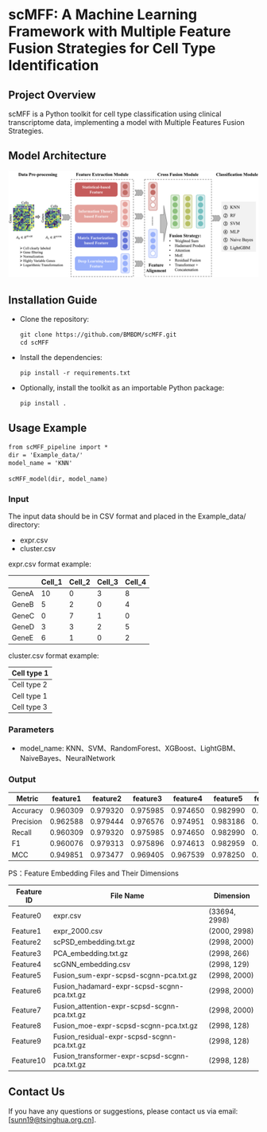 # scMFF: A Machine Learning Framework with Multiple Feature Fusion Strategies for Cell Type Identification 

## Project Overview
scMFF is a Python toolkit for cell type classification using clinical transcriptome data, implementing a model with Multiple Features Fusion Strategies. 

## Model Architecture
![The Model Architecture of scKSFD](https://github.com/BMBDM/scMFF/blob/main/Model.png)

## Installation Guide
- Clone the repository:
  ```
  git clone https://github.com/BMBDM/scMFF.git
  cd scMFF
  ```
- Install the dependencies:
  ```
  pip install -r requirements.txt
  ```
- Optionally, install the toolkit as an importable Python package:
  ```
  pip install .
  ```
  
## Usage Example
  ```
 from scMFF_pipeline import *
dir = 'Example_data/'
model_name = 'KNN'

scMFF_model(dir, model_name)
  ```
### Input
The input data should be in CSV format and placed in the Example_data/ directory:
- expr.csv
- cluster.csv

expr.csv format example:

|             | Cell_1 | Cell_2 | Cell_3 | Cell_4 |
|-------------|--------|--------|--------|--------|
| GeneA       |   10   |   0    |   3    |   8    |
| GeneB       |   5    |   2    |   0    |   4    |
| GeneC       |   0    |   7    |   1    |   0    |
| GeneD       |   3    |   3    |   2    |   5    |
| GeneE       |   6    |   1    |   0    |   2    |

cluster.csv format example:

| Cell type 1       |
|-------------      |
| Cell type 2       |
| Cell type 1       |
| Cell type 3       |


### Parameters
- model_name: KNN、SVM、RandomForest、XGBoost、LightGBM、NaiveBayes、NeuralNetwork

### Output
| Metric    | feature1 | feature2 | feature3 | feature4 | feature5 | feature6 | feature7 | feature8 | feature9 | feature10 |
| --------- | -------- | -------- | -------- | -------- | -------- | -------- | -------- | -------- | -------- | --------- |
| Accuracy  | 0.960309 | 0.979320 | 0.975985 | 0.974650 | 0.982990 | 0.758835 | 0.955302 | 0.980322 | 0.977319 | 0.979654  |
| Precision | 0.962588 | 0.979444 | 0.976576 | 0.974951 | 0.983186 | 0.761053 | 0.956969 | 0.980684 | 0.977808 | 0.979905  |
| Recall    | 0.960309 | 0.979320 | 0.975985 | 0.974650 | 0.982990 | 0.758835 | 0.955302 | 0.980322 | 0.977319 | 0.979654  |
| F1        | 0.960076 | 0.979313 | 0.975896 | 0.974613 | 0.982959 | 0.753840 | 0.955218 | 0.980296 | 0.977275 | 0.979609  |
| MCC       | 0.949851 | 0.973477 | 0.969405 | 0.967539 | 0.978250 | 0.689785 | 0.943005 | 0.974869 | 0.971040 | 0.973980  |

PS：Feature Embedding Files and Their Dimensions

| Feature ID | File Name                                                               | Dimension      |
|------------|-------------------------------------------------------------------------|----------------|
| Feature0   | expr.csv                                                                | (33694, 2998)  |
| Feature1   | expr_2000.csv                                                           | (2000, 2998)   |
| Feature2   | scPSD_embedding.txt.gz                                                  | (2998, 2000)   |
| Feature3   | PCA_embedding.txt.gz                                                    | (2998, 266)    |
| Feature4   | scGNN_embedding.csv                                                     | (2998, 129)    |
| Feature5   | Fusion_sum-expr-scpsd-scgnn-pca.txt.gz                                  | (2998, 2000)   |
| Feature6   | Fusion_hadamard-expr-scpsd-scgnn-pca.txt.gz                             | (2998, 2000)   |
| Feature7   | Fusion_attention-expr-scpsd-scgnn-pca.txt.gz                            | (2998, 2000)   |
| Feature8   | Fusion_moe-expr-scpsd-scgnn-pca.txt.gz                                  | (2998, 128)    |
| Feature9   | Fusion_residual-expr-scpsd-scgnn-pca.txt.gz                             | (2998, 128)    |
| Feature10  | Fusion_transformer-expr-scpsd-scgnn-pca.txt.gz                          | (2998, 128)    |


## Contact Us
If you have any questions or suggestions, please contact us via email: [sunn19@tsinghua.org.cn].
